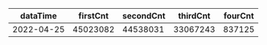 |dataTime|firstCnt|secondCnt|thirdCnt|fourCnt|
|-|-|-|-|-|
|2022-04-25|45023082|44538031|33067243|837125|